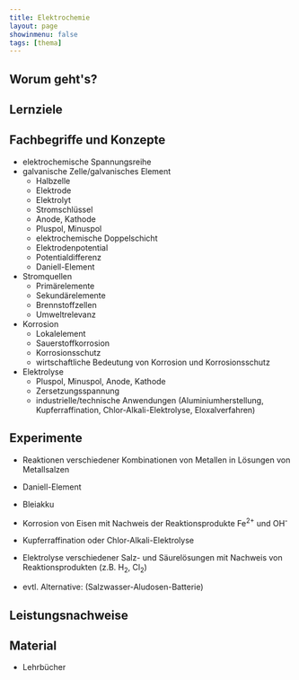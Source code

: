 ```yaml
---
title: Elektrochemie
layout: page
showinmenu: false
tags: [thema]
---
```


## Worum geht's?

## Lernziele

## Fachbegriffe und Konzepte

- elektrochemische Spannungsreihe
- galvanische Zelle/galvanisches Element
	- Halbzelle
	- Elektrode
	- Elektrolyt
	- Stromschlüssel
	- Anode, Kathode
	- Pluspol, Minuspol
	- elektrochemische Doppelschicht
	- Elektrodenpotential
	- Potentialdifferenz
	- Daniell-Element
- Stromquellen
	- Primärelemente
	- Sekundärelemente
	- Brennstoffzellen
	- Umweltrelevanz
- Korrosion
	- Lokalelement
	- Sauerstoffkorrosion
	- Korrosionsschutz
	- wirtschaftliche Bedeutung von Korrosion und Korrosionsschutz
- Elektrolyse
	- Pluspol, Minuspol, Anode, Kathode
	- Zersetzungsspannung
	- industrielle/technische Anwendungen (Aluminiumherstellung, Kupferraffination, Chlor-Alkali-Elektrolyse, Eloxalverfahren)

## Experimente

- Reaktionen verschiedener Kombinationen von Metallen in Lösungen von Metallsalzen
- Daniell-Element
- Bleiakku
- Korrosion von Eisen mit Nachweis der Reaktionsprodukte Fe<sup>2+</sup> und OH<sup>-</sup>
- Kupferraffination oder Chlor-Alkali-Elektrolyse
- Elektrolyse verschiedener Salz- und Säurelösungen mit Nachweis von Reaktionsprodukten (z.B. H<sub>2</sub>, Cl<sub>2</sub>)

- evtl. Alternative: (Salzwasser-Aludosen-Batterie)

## Leistungsnachweise

## Material

- Lehrbücher


    
